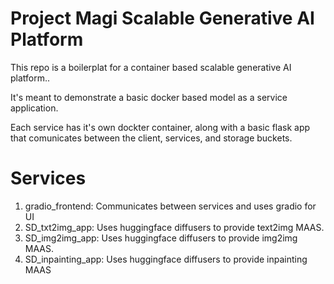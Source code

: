 # Project Magi Scalable Generative AI Platform

This repo is a boilerplat for a container based scalable generative AI platform..

It's meant to demonstrate a basic docker based model as a service application.

Each service has it's own dockter container, along with a basic flask app that comunicates between the client, services, and storage buckets.

# Services

1. gradio_frontend: Communicates between services and uses gradio for UI
2. SD_txt2img_app: Uses huggingface diffusers to provide text2img MAAS.
3. SD_img2img_app: Uses huggingface diffusers to provide img2img MAAS.
4. SD_inpainting_app: Uses huggingface diffusers to provide inpainting MAAS





